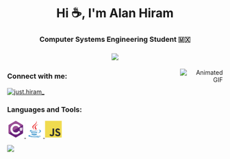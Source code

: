 <h1 align="center">Hi ☕, I'm Alan Hiram</h1>
<h3 align="center">Computer Systems Engineering Student 🇲🇽</h3>

<h3 align="center">
    <a href="https://github.com/Alanhiram75">
        <img src="https://readme-typing-svg.herokuapp.com?lines=Changes+Translate+to+Good&center=true&width=600&height=45">
    </a>
</h3>

<p align="right">
    <img src="https://media.tenor.com/Q1GffEXQrgAAAAAi/cyndaquil-pokemon.gif" width="100" alt="Animated GIF" style="float: right;"/>
</p>

<h3 align="left">Connect with me:</h3>
<p align="left">
    <a href="https://instagram.com/just.hiram_" target="blank">
        <img align="center" src="https://raw.githubusercontent.com/rahuldkjain/github-profile-readme-generator/master/src/images/icons/Social/instagram.svg" alt="just.hiram_" height="30" width="40" />
    </a>
</p>

<h3 align="left">Languages and Tools:</h3>
<p align="left"> 
    <a href="https://docs.microsoft.com/en-us/dotnet/csharp/" target="_blank" rel="noreferrer"> 
        <img src="https://raw.githubusercontent.com/devicons/devicon/master/icons/csharp/csharp-original.svg" alt="csharp" width="40" height="40"/> 
    </a> 
    <a href="https://www.java.com" target="_blank" rel="noreferrer"> 
        <img src="https://raw.githubusercontent.com/devicons/devicon/master/icons/java/java-original.svg" alt="java" width="40" height="40"/> 
    </a> 
    <a href="https://developer.mozilla.org/en-US/docs/Web/JavaScript" target="_blank" rel="noreferrer"> 
        <img src="https://raw.githubusercontent.com/devicons/devicon/master/icons/javascript/javascript-original.svg" alt="javascript" width="40" height="40"/> 
    </a> 
</p>

<p>
    <img src="https://github-readme-streak-stats.herokuapp.com/?user=Alanhiram75&theme=shadow_blue&hide_border=false" /><br/>
</p>

